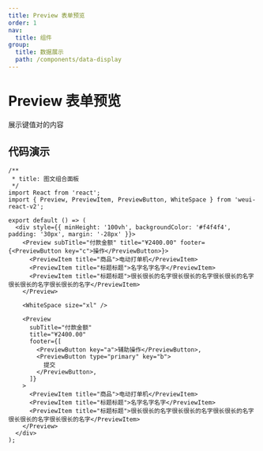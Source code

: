 ```yaml
---
title: Preview 表单预览
order: 1
nav:
  title: 组件
group:
  title: 数据展示
  path: /components/data-display
---
```


# Preview 表单预览

展示键值对的内容

## 代码演示

```tsx
/**
 * title: 图文组合面板
 */
import React from 'react';
import { Preview, PreviewItem, PreviewButton, WhiteSpace } from 'weui-react-v2';

export default () => (
  <div style={{ minHeight: '100vh', backgroundColor: '#f4f4f4', padding: '30px', margin: '-28px' }}>
    <Preview subTitle="付款金额" title="¥2400.00" footer={<PreviewButton key="c">操作</PreviewButton>}>
      <PreviewItem title="商品">电动打单机</PreviewItem>
      <PreviewItem title="标题标题">名字名字名字</PreviewItem>
      <PreviewItem title="标题标题">很长很长的名字很长很长的名字很长很长的名字很长很长的名字很长很长的名字</PreviewItem>
    </Preview>

    <WhiteSpace size="xl" />

    <Preview
      subTitle="付款金额"
      title="¥2400.00"
      footer={[
        <PreviewButton key="a">辅助操作</PreviewButton>,
        <PreviewButton type="primary" key="b">
          提交
        </PreviewButton>,
      ]}
    >
      <PreviewItem title="商品">电动打单机</PreviewItem>
      <PreviewItem title="标题标题">名字名字名字</PreviewItem>
      <PreviewItem title="标题标题">很长很长的名字很长很长的名字很长很长的名字很长很长的名字很长很长的名字</PreviewItem>
    </Preview>
  </div>
);
```

<API src="../../../src/Preview/Preview.tsx"></API>
<API src="../../../src/Preview/PreviewButton.tsx"></API>
<API src="../../../src/Preview/PreviewItem.tsx"></API>
